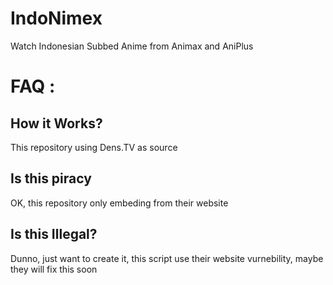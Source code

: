 # IndoNimex
Watch Indonesian Subbed Anime from Animax and AniPlus

# FAQ :

## How it Works?
This repository using Dens.TV as source

## Is this piracy
OK, this repository only embeding from their website

## Is this Illegal?
Dunno, just want to create it, this script use their website vurnebility,
maybe they will fix this soon
